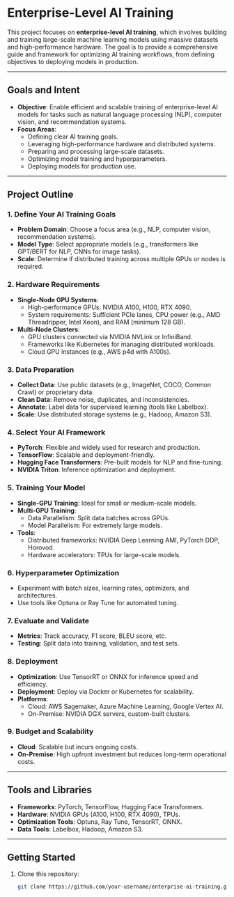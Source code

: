 # Enterprise-Level AI Training

This project focuses on **enterprise-level AI training**, which involves building and training large-scale machine learning models using massive datasets and high-performance hardware. The goal is to provide a comprehensive guide and framework for optimizing AI training workflows, from defining objectives to deploying models in production.

---

## Goals and Intent
- **Objective**: Enable efficient and scalable training of enterprise-level AI models for tasks such as natural language processing (NLP), computer vision, and recommendation systems.
- **Focus Areas**:
  - Defining clear AI training goals.
  - Leveraging high-performance hardware and distributed systems.
  - Preparing and processing large-scale datasets.
  - Optimizing model training and hyperparameters.
  - Deploying models for production use.

---

## Project Outline

### 1. Define Your AI Training Goals
- **Problem Domain**: Choose a focus area (e.g., NLP, computer vision, recommendation systems).
- **Model Type**: Select appropriate models (e.g., transformers like GPT/BERT for NLP, CNNs for image tasks).
- **Scale**: Determine if distributed training across multiple GPUs or nodes is required.

### 2. Hardware Requirements
- **Single-Node GPU Systems**:
  - High-performance GPUs: NVIDIA A100, H100, RTX 4090.
  - System requirements: Sufficient PCIe lanes, CPU power (e.g., AMD Threadripper, Intel Xeon), and RAM (minimum 128 GB).
- **Multi-Node Clusters**:
  - GPU clusters connected via NVIDIA NVLink or InfiniBand.
  - Frameworks like Kubernetes for managing distributed workloads.
  - Cloud GPU instances (e.g., AWS p4d with A100s).

### 3. Data Preparation
- **Collect Data**: Use public datasets (e.g., ImageNet, COCO, Common Crawl) or proprietary data.
- **Clean Data**: Remove noise, duplicates, and inconsistencies.
- **Annotate**: Label data for supervised learning (tools like Labelbox).
- **Scale**: Use distributed storage systems (e.g., Hadoop, Amazon S3).

### 4. Select Your AI Framework
- **PyTorch**: Flexible and widely used for research and production.
- **TensorFlow**: Scalable and deployment-friendly.
- **Hugging Face Transformers**: Pre-built models for NLP and fine-tuning.
- **NVIDIA Triton**: Inference optimization and deployment.

### 5. Training Your Model
- **Single-GPU Training**: Ideal for small or medium-scale models.
- **Multi-GPU Training**:
  - Data Parallelism: Split data batches across GPUs.
  - Model Parallelism: For extremely large models.
- **Tools**:
  - Distributed frameworks: NVIDIA Deep Learning AMI, PyTorch DDP, Horovod.
  - Hardware accelerators: TPUs for large-scale models.

### 6. Hyperparameter Optimization
- Experiment with batch sizes, learning rates, optimizers, and architectures.
- Use tools like Optuna or Ray Tune for automated tuning.

### 7. Evaluate and Validate
- **Metrics**: Track accuracy, F1 score, BLEU score, etc.
- **Testing**: Split data into training, validation, and test sets.

### 8. Deployment
- **Optimization**: Use TensorRT or ONNX for inference speed and efficiency.
- **Deployment**: Deploy via Docker or Kubernetes for scalability.
- **Platforms**:
  - Cloud: AWS Sagemaker, Azure Machine Learning, Google Vertex AI.
  - On-Premise: NVIDIA DGX servers, custom-built clusters.

### 9. Budget and Scalability
- **Cloud**: Scalable but incurs ongoing costs.
- **On-Premise**: High upfront investment but reduces long-term operational costs.

---

## Tools and Libraries
- **Frameworks**: PyTorch, TensorFlow, Hugging Face Transformers.
- **Hardware**: NVIDIA GPUs (A100, H100, RTX 4090), TPUs.
- **Optimization Tools**: Optuna, Ray Tune, TensorRT, ONNX.
- **Data Tools**: Labelbox, Hadoop, Amazon S3.

---

## Getting Started
1. Clone this repository:
   ```bash
   git clone https://github.com/your-username/enterprise-ai-training.git
